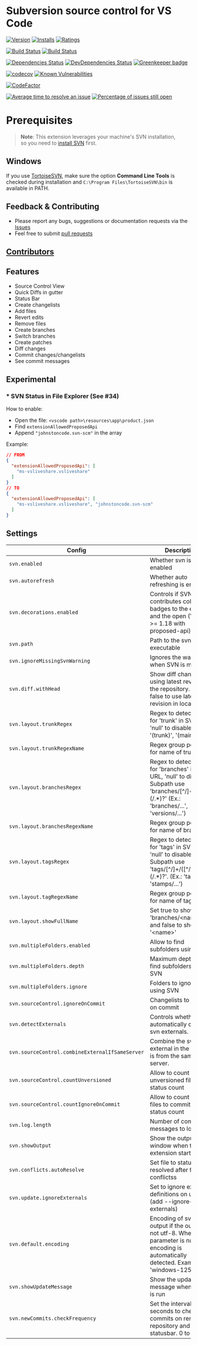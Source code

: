 # Subversion source control for VS Code

[![Version](https://vsmarketplacebadge.apphb.com/version-short/johnstoncode.svn-scm.svg)](https://marketplace.visualstudio.com/items?itemName=johnstoncode.svn-scm)
[![Installs](https://vsmarketplacebadge.apphb.com/installs-short/johnstoncode.svn-scm.svg)](https://marketplace.visualstudio.com/items?itemName=johnstoncode.svn-scm)
[![Ratings](https://vsmarketplacebadge.apphb.com/rating-short/johnstoncode.svn-scm.svg)](https://marketplace.visualstudio.com/items?itemName=johnstoncode.svn-scm)

[![Build Status](https://travis-ci.org/JohnstonCode/svn-scm.svg?branch=master)](https://travis-ci.org/JohnstonCode/svn-scm)
[![Build Status](https://ci.appveyor.com/api/projects/status/github/JohnstonCode/svn-scm?branch=master&svg=true)](https://ci.appveyor.com/project/JohnstonCode/svn-scm)

[![Dependencies Status](https://david-dm.org/JohnstonCode/svn-scm/status.svg)](https://david-dm.org/JohnstonCode/svn-scm)
[![DevDependencies Status](https://david-dm.org/JohnstonCode/svn-scm/dev-status.svg)](https://david-dm.org/JohnstonCode/svn-scm?type=dev)
[![Greenkeeper badge](https://badges.greenkeeper.io/JohnstonCode/svn-scm.svg)](https://greenkeeper.io/)

[![codecov](https://codecov.io/gh/JohnstonCode/svn-scm/branch/master/graph/badge.svg)](https://codecov.io/gh/JohnstonCode/svn-scm)
[![Known Vulnerabilities](https://snyk.io/test/github/JohnstonCode/svn-scm/badge.svg)](https://snyk.io/test/github/JohnstonCode/svn-scm)

[![CodeFactor](https://www.codefactor.io/repository/github/johnstoncode/svn-scm/badge)](https://www.codefactor.io/repository/github/johnstoncode/svn-scm)

[![Average time to resolve an issue](https://isitmaintained.com/badge/resolution/JohnstonCode/svn-scm.svg)](https://isitmaintained.com/project/JohnstonCode/svn-scm "Average time to resolve an issue")
[![Percentage of issues still open](https://isitmaintained.com/badge/open/JohnstonCode/svn-scm.svg)](https://isitmaintained.com/project/JohnstonCode/svn-scm "Percentage of issues still open")

# Prerequisites

> **Note**: This extension leverages your machine's SVN installation,\
> so you need to [install SVN](https://subversion.apache.org) first.

## Windows

If you use [TortoiseSVN](https://tortoisesvn.net/), make sure the option
**Command Line Tools** is checked during installation and
`C:\Program Files\TortoiseSVN\bin` is available in PATH.

## Feedback & Contributing

* Please report any bugs, suggestions or documentation requests via the
  [Issues](https://github.com/JohnstonCode/svn-scm/issues)
* Feel free to submit
  [pull requests](https://github.com/JohnstonCode/svn-scm/pulls)

## [Contributors](https://github.com/JohnstonCode/svn-scm/graphs/contributors)

## Features

* Source Control View
* Quick Diffs in gutter
* Status Bar
* Create changelists
* Add files
* Revert edits
* Remove files
* Create branches
* Switch branches
* Create patches
* Diff changes
* Commit changes/changelists
* See commit messages

## Experimental

### * SVN Status in File Explorer (See #34)
How to enable:
* Open the file: `<vscode path>\resources\app\product.json`
* Find `extensionAllowedProposedApi`
* Append `"johnstoncode.svn-scm"` in the array

Example:
```json
// FROM
{
  "extensionAllowedProposedApi": [
    "ms-vsliveshare.vsliveshare"
  ]
}
// TO
{
  "extensionAllowedProposedApi": [
    "ms-vsliveshare.vsliveshare", "johnstoncode.svn-scm"
  ]
}
```

## Settings

|Config|Description|Default|
|-|-|-|
|`svn.enabled`|Whether svn is enabled|`true`|
|`svn.autorefresh`|Whether auto refreshing is enabled|`true`|
|`svn.decorations.enabled`|Controls if SVN contributes colors and badges to the explorer and the open (VSCode \>= 1.18 with proposed-api)|`true`|
|`svn.path`|Path to the svn executable|`null`|
|`svn.ignoreMissingSvnWarning`|Ignores the warning when SVN is missing|`false`|
|`svn.diff.withHead`|Show diff changes using latest revision in the repository. Set false to use latest revision in local folder|`true`|
|`svn.layout.trunkRegex`|Regex to detect path for 'trunk' in SVN URL, 'null' to disable. (Ex.: '(trunk)', '(main)')|`"(trunk)(/.*)?"`|
|`svn.layout.trunkRegexName`|Regex group position for name of trunk|`1`|
|`svn.layout.branchesRegex`|Regex to detect path for 'branches' in SVN URL, 'null' to disable. Subpath use 'branches/[^/]+/([^/]+)(/.\*)?' (Ex.: 'branches/...', 'versions/...')|`"branches/([^/]+)(/.*)?"`|
|`svn.layout.branchesRegexName`|Regex group position for name of branch|`1`|
|`svn.layout.tagsRegex`|Regex to detect path for 'tags' in SVN URL, 'null' to disable. Subpath use 'tags/[^/]+/([^/]+)(/.\*)?'. (Ex.: 'tags/...', 'stamps/...')|`"tags/([^/]+)(/.*)?"`|
|`svn.layout.tagRegexName`|Regex group position for name of tag|`1`|
|`svn.layout.showFullName`|Set true to show 'branches/\<name\>' and false to show only '\<name\>'|`true`|
|`svn.multipleFolders.enabled`|Allow to find subfolders using SVN|`false`|
|`svn.multipleFolders.depth`|Maximum depth to find subfolders using SVN|`4`|
|`svn.multipleFolders.ignore`|Folders to ignore using SVN|`["**/.git","**/.hg","**/vendor","**/node_modules"]`|
|`svn.sourceControl.ignoreOnCommit`|Changelists to ignore on commit|`["ignore-on-commit"]`|
|`svn.detectExternals`|Controls whether to automatically detect svn externals.|`true`|
|`svn.sourceControl.combineExternalIfSameServer`|Combine the svn external in the main if is from the same server.|`false`|
|`svn.sourceControl.countUnversioned`|Allow to count unversioned files in status count|`true`|
|`svn.sourceControl.countIgnoreOnCommit`|Allow to count ignored files to commit in status count|`false`|
|`svn.log.length`|Number of commit messages to log|`50`|
|`svn.showOutput`|Show the output window when the extension starts|`false`|
|`svn.conflicts.autoResolve`|Set file to status resolved after fix conflictss|`false`|
|`svn.update.ignoreExternals`|Set to ignore externals definitions on update (add --ignore-externals)|`true`|
|`svn.default.encoding`|Encoding of svn output if the output is not utf-8. When this parameter is null, the encoding is automatically detected. Example: 'windows-1252'.|`null`|
|`svn.showUpdateMessage`|Show the update message when update is run|`true`|
|`svn.newCommits.checkFrequency`|Set the interval in seconds to check new commits on remote repository and show in statusbar. 0 to disable|`300`|
